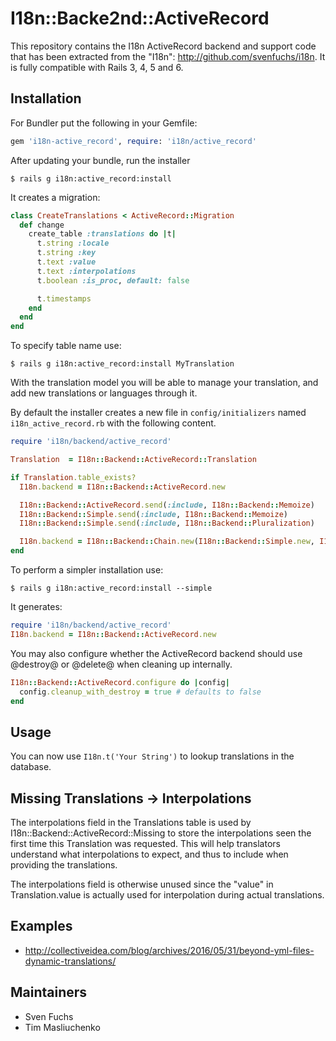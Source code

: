 # I18n::Backe2nd::ActiveRecord

This repository contains the I18n ActiveRecord backend and support code that has been extracted from the "I18n": http://github.com/svenfuchs/i18n.
It is fully compatible with Rails 3, 4, 5 and 6.

## Installation

For Bundler put the following in your Gemfile:

```ruby
gem 'i18n-active_record', require: 'i18n/active_record'
```

After updating your bundle, run the installer

    $ rails g i18n:active_record:install

It creates a migration:

```ruby
class CreateTranslations < ActiveRecord::Migration
  def change
    create_table :translations do |t|
      t.string :locale
      t.string :key
      t.text :value
      t.text :interpolations
      t.boolean :is_proc, default: false

      t.timestamps
    end
  end
end
```

To specify table name use:

    $ rails g i18n:active_record:install MyTranslation

With the translation model you will be able to manage your translation, and add new translations or languages through
it.

By default the installer creates a new file in `config/initializers` named `i18n_active_record.rb` with the following content.

```ruby
require 'i18n/backend/active_record'

Translation  = I18n::Backend::ActiveRecord::Translation

if Translation.table_exists?
  I18n.backend = I18n::Backend::ActiveRecord.new

  I18n::Backend::ActiveRecord.send(:include, I18n::Backend::Memoize)
  I18n::Backend::Simple.send(:include, I18n::Backend::Memoize)
  I18n::Backend::Simple.send(:include, I18n::Backend::Pluralization)

  I18n.backend = I18n::Backend::Chain.new(I18n::Backend::Simple.new, I18n.backend)
end
```

To perform a simpler installation use:

    $ rails g i18n:active_record:install --simple

It generates:

```ruby
require 'i18n/backend/active_record'
I18n.backend = I18n::Backend::ActiveRecord.new
```

You may also configure whether the ActiveRecord backend should use @destroy@ or @delete@ when cleaning up internally.

```ruby
I18n::Backend::ActiveRecord.configure do |config|
  config.cleanup_with_destroy = true # defaults to false
end
```

## Usage

You can now use `I18n.t('Your String')` to lookup translations in the database.

## Missing Translations -> Interpolations

The interpolations field in the Translations table is used by I18n::Backend::ActiveRecord::Missing to store the interpolations seen the first time this Translation was requested.  This will help translators understand what interpolations to expect, and thus to include when providing the translations.

The interpolations field is otherwise unused since the "value" in Translation.value is actually used for interpolation during actual translations.

## Examples

* http://collectiveidea.com/blog/archives/2016/05/31/beyond-yml-files-dynamic-translations/

## Maintainers

* Sven Fuchs
* Tim Masliuchenko

